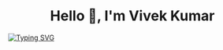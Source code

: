<h1 align="center">Hello 👋, I'm Vivek Kumar</h1>

<a align="center" href="https://git.io/typing-svg"><img src="https://readme-typing-svg.demolab.com?font=Fira+Code&weight=700&size=21&pause=1000&color=0002D3&center=true&vCenter=true&width=435&lines=Flutter+Developer;Technical+Project+Lead;Lead+Mobile+Developer" alt="Typing SVG" /></a>

<!--
**VK027/VK027** is a ✨ _special_ ✨ repository because its `README.md` (this file) appears on your GitHub profile.

Here are some ideas to get you started:

- 🔭 I’m currently working on ...
- 🌱 I’m currently learning ...
- 👯 I’m looking to collaborate on ...
- 🤔 I’m looking for help with ...
- 💬 Ask me about ...
- 📫 How to reach me: ...
- 😄 Pronouns: ...
- ⚡ Fun fact: ...
-->
